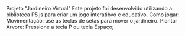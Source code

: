 Projeto  "Jardineiro Virtual"
Este projeto foi desenvolvido utilizando a biblioteca
P5.js para criar um jogo interatibvo e educativo.
Como jogar:
Movimentação: use as teclas de setas para mover o jardineiro.
Plantar Árvore: Pressione a tecla P ou tecla Espaço;
